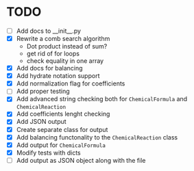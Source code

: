 # TODO
- [ ] Add docs to \_\_init__.py
- [x] Rewrite a comb search algorithm
  - Dot product instead of sum?
  - get rid of for loops
  - check equality in one array
- [x] Add docs for balancing
- [x] Add hydrate notation support
- [x] Add normalization flag for coefficients
- [ ] Add proper testing
- [x] Add advanced string checking both for `ChemicalFormula` and `ChemicalReaction`
- [x] Add coefficients lenght checking
- [x] Add JSON output
- [x] Create separate class for output
- [x] Add balancing functonality to the  `ChemicalReaction` class
- [x] Add output for `ChemicalFormula`
- [x] Modify tests with dicts
- [ ] Add output as JSON object along with the file